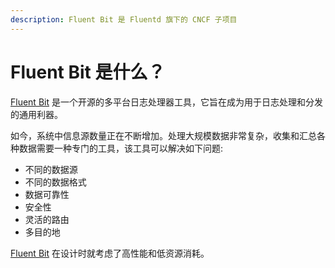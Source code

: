 ```yaml
---
description: Fluent Bit 是 Fluentd 旗下的 CNCF 子项目
---
```


# Fluent Bit 是什么？

​[Fluent Bit](http://fluentbit.io/) 是一个开源的多平台日志处理器工具，它旨在成为用于日志处理和分发的通用利器。

如今，系统中信息源数量正在不断增加。处理大规模数据非常复杂，收集和汇总各种数据需要一种专门的工具，该工具可以解决如下问题:

- 不同的数据源
- 不同的数据格式
- 数据可靠性
- 安全性
- 灵活的路由
- 多目的地

[Fluent Bit](https://fluentbit.io) 在设计时就考虑了高性能和低资源消耗。

